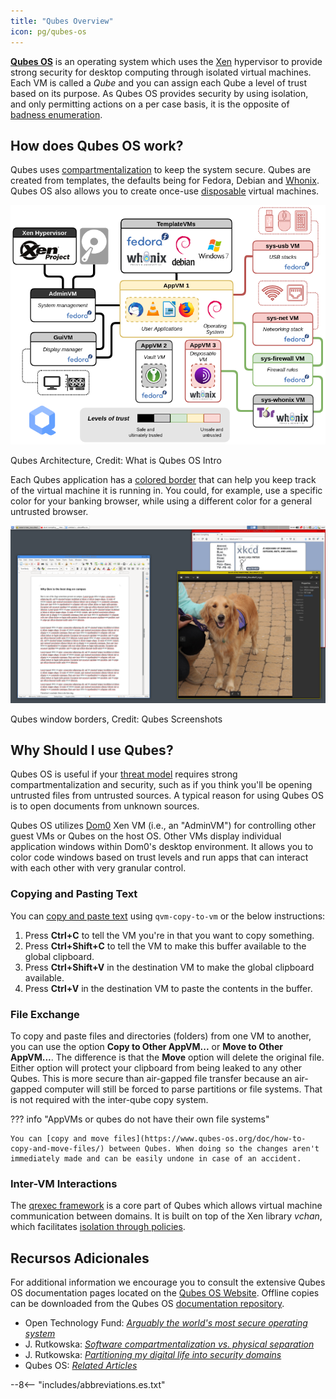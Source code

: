 ```yaml
---
title: "Qubes Overview"
icon: pg/qubes-os
---
```


[**Qubes OS**](../desktop.md#qubes-os) is an operating system which uses the [Xen](https://en.wikipedia.org/wiki/Xen) hypervisor to provide strong security for desktop computing through isolated virtual machines. Each VM is called a *Qube* and you can assign each Qube a level of trust based on its purpose. As Qubes OS provides security by using isolation, and only permitting actions on a per case basis, it is the opposite of [badness enumeration](https://www.ranum.com/security/computer_security/editorials/dumb/).

## How does Qubes OS work?

Qubes uses [compartmentalization](https://www.qubes-os.org/intro/) to keep the system secure. Qubes are created from templates, the defaults being for Fedora, Debian and [Whonix](../desktop.md#whonix). Qubes OS also allows you to create once-use [disposable](https://www.qubes-os.org/doc/how-to-use-disposables/) virtual machines.

![Qubes architecture](../assets/img/qubes/qubes-trust-level-architecture.png)
<figcaption>Qubes Architecture, Credit: What is Qubes OS Intro</figcaption>

Each Qubes application has a [colored border](https://www.qubes-os.org/screenshots/) that can help you keep track of the virtual machine it is running in. You could, for example, use a specific color for your banking browser, while using a different color for a general untrusted browser.

![Colored border](../assets/img/qubes/r4.0-xfce-three-domains-at-work.png)
<figcaption>Qubes window borders, Credit: Qubes Screenshots</figcaption>

## Why Should I use Qubes?

Qubes OS is useful if your [threat model](../basics/threat-modeling.md) requires strong compartmentalization and security, such as if you think you'll be opening untrusted files from untrusted sources. A typical reason for using Qubes OS is to open documents from unknown sources.

Qubes OS utilizes [Dom0](https://wiki.xenproject.org/wiki/Dom0) Xen VM (i.e., an "AdminVM") for controlling other guest VMs or Qubes on the host OS. Other VMs display individual application windows within Dom0's desktop environment. It allows you to color code windows based on trust levels and run apps that can interact with each other with very granular control.

### Copying and Pasting Text

You can [copy and paste text](https://www.qubes-os.org/doc/how-to-copy-and-paste-text/) using `qvm-copy-to-vm` or the below instructions:

1. Press **Ctrl+C** to tell the VM you're in that you want to copy something.
2. Press **Ctrl+Shift+C** to tell the VM to make this buffer available to the global clipboard.
3. Press **Ctrl+Shift+V** in the destination VM to make the global clipboard available.
4. Press **Ctrl+V** in the destination VM to paste the contents in the buffer.

### File Exchange

To copy and paste files and directories (folders) from one VM to another, you can use the option **Copy to Other AppVM...** or **Move to Other AppVM...**. The difference is that the **Move** option will delete the original file. Either option will protect your clipboard from being leaked to any other Qubes. This is more secure than air-gapped file transfer because an air-gapped computer will still be forced to parse partitions or file systems. That is not required with the inter-qube copy system.

??? info "AppVMs or qubes do not have their own file systems"

    You can [copy and move files](https://www.qubes-os.org/doc/how-to-copy-and-move-files/) between Qubes. When doing so the changes aren't immediately made and can be easily undone in case of an accident.

### Inter-VM Interactions

The [qrexec framework](https://www.qubes-os.org/doc/qrexec/) is a core part of Qubes which allows virtual machine communication between domains. It is built on top of the Xen library *vchan*, which facilitates [isolation through policies](https://www.qubes-os.org/news/2020/06/22/new-qrexec-policy-system/).

## Recursos Adicionales

For additional information we encourage you to consult the extensive Qubes OS documentation pages located on the [Qubes OS Website](https://www.qubes-os.org/doc/). Offline copies can be downloaded from the Qubes OS [documentation repository](https://github.com/QubesOS/qubes-doc).

- Open Technology Fund: [*Arguably the world's most secure operating system*](https://www.opentech.fund/news/qubes-os-arguably-the-worlds-most-secure-operating-system-motherboard/)
- J. Rutkowska: [*Software compartmentalization vs. physical separation*](https://invisiblethingslab.com/resources/2014/Software_compartmentalization_vs_physical_separation.pdf)
- J. Rutkowska: [*Partitioning my digital life into security domains*](https://blog.invisiblethings.org/2011/03/13/partitioning-my-digital-life-into.html)
- Qubes OS: [*Related Articles*](https://www.qubes-os.org/news/categories/#articles)

--8<-- "includes/abbreviations.es.txt"
